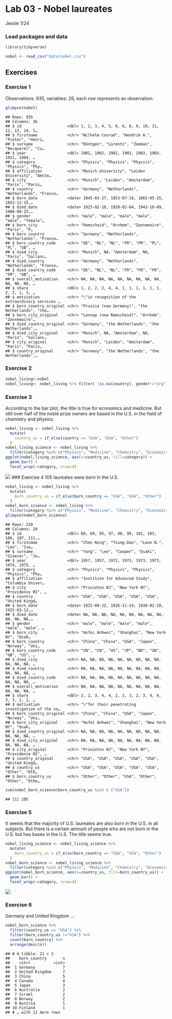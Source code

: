 Lab 03 - Nobel laureates
================
Jessie
1/24

### Load packages and data

``` r
library(tidyverse) 
```

``` r
nobel <- read_csv("data/nobel.csv")
```

## Exercises

### Exercise 1

Observations: 935, variables: 26, each row represents an observation.

``` r
glimpse(nobel)
```

    ## Rows: 935
    ## Columns: 26
    ## $ id                    <dbl> 1, 2, 3, 4, 5, 6, 6, 8, 9, 10, 11, 12, 13, 14, 1…
    ## $ firstname             <chr> "Wilhelm Conrad", "Hendrik A.", "Pieter", "Henri…
    ## $ surname               <chr> "Röntgen", "Lorentz", "Zeeman", "Becquerel", "Cu…
    ## $ year                  <dbl> 1901, 1902, 1902, 1903, 1903, 1903, 1911, 1904, …
    ## $ category              <chr> "Physics", "Physics", "Physics", "Physics", "Phy…
    ## $ affiliation           <chr> "Munich University", "Leiden University", "Amste…
    ## $ city                  <chr> "Munich", "Leiden", "Amsterdam", "Paris", "Paris…
    ## $ country               <chr> "Germany", "Netherlands", "Netherlands", "France…
    ## $ born_date             <date> 1845-03-27, 1853-07-18, 1865-05-25, 1852-12-15,…
    ## $ died_date             <date> 1923-02-10, 1928-02-04, 1943-10-09, 1908-08-25,…
    ## $ gender                <chr> "male", "male", "male", "male", "male", "female"…
    ## $ born_city             <chr> "Remscheid", "Arnhem", "Zonnemaire", "Paris", "P…
    ## $ born_country          <chr> "Germany", "Netherlands", "Netherlands", "France…
    ## $ born_country_code     <chr> "DE", "NL", "NL", "FR", "FR", "PL", "PL", "GB", …
    ## $ died_city             <chr> "Munich", NA, "Amsterdam", NA, "Paris", "Sallanc…
    ## $ died_country          <chr> "Germany", "Netherlands", "Netherlands", "France…
    ## $ died_country_code     <chr> "DE", "NL", "NL", "FR", "FR", "FR", "FR", "GB", …
    ## $ overall_motivation    <chr> NA, NA, NA, NA, NA, NA, NA, NA, NA, NA, NA, NA, …
    ## $ share                 <dbl> 1, 2, 2, 2, 4, 4, 1, 1, 1, 1, 1, 1, 2, 2, 1, 1, …
    ## $ motivation            <chr> "\"in recognition of the extraordinary services …
    ## $ born_country_original <chr> "Prussia (now Germany)", "the Netherlands", "the…
    ## $ born_city_original    <chr> "Lennep (now Remscheid)", "Arnhem", "Zonnemaire"…
    ## $ died_country_original <chr> "Germany", "the Netherlands", "the Netherlands",…
    ## $ died_city_original    <chr> "Munich", NA, "Amsterdam", NA, "Paris", "Sallanc…
    ## $ city_original         <chr> "Munich", "Leiden", "Amsterdam", "Paris", "Paris…
    ## $ country_original      <chr> "Germany", "the Netherlands", "the Netherlands",…

### Exercise 2

``` r
nobel_living<-nobel
nobel_living<- nobel_living %>% filter( !is.na(country), gender!="org", is.na(died_date)) 
```

### Exercise 3

According to the bar plot, the title is true for economics and medicine.
But still over half of the noble prize owners are based in the U.S. in
the field of chemistry and physics.

``` r
nobel_living <- nobel_living %>%
  mutate(
    country_us = if_else(country == "USA", "USA", "Other")
  )
nobel_living_science <- nobel_living %>%
  filter(category %in% c("Physics", "Medicine", "Chemistry", "Economics"))
ggplot(nobel_living_science, aes(x=country_us, fill=category)) + 
  geom_bar() +
  facet_wrap(~category, nrow=4)
```

![](lab-03_files/figure-gfm/ex3-1.png)<!-- --> \### Exercise 4 105
laureates were born in the U.S.

``` r
nobel_living <- nobel_living %>%
  mutate(
    born_country_us = if_else(born_country == "USA", "USA", "Other")
  )
nobel_born_science <- nobel_living %>%
  filter(category %in% c("Physics", "Medicine", "Chemistry", "Economics"))
glimpse(nobel_born_science)
```

    ## Rows: 228
    ## Columns: 28
    ## $ id                    <dbl> 68, 69, 95, 97, 98, 99, 101, 103, 106, 107, 111,…
    ## $ firstname             <chr> "Chen Ning", "Tsung-Dao", "Leon N.", "Leo", "Iva…
    ## $ surname               <chr> "Yang", "Lee", "Cooper", "Esaki", "Giaever", "Jo…
    ## $ year                  <dbl> 1957, 1957, 1972, 1973, 1973, 1973, 1974, 1975, …
    ## $ category              <chr> "Physics", "Physics", "Physics", "Physics", "Phy…
    ## $ affiliation           <chr> "Institute for Advanced Study", "Columbia Univer…
    ## $ city                  <chr> "Princeton NJ", "New York NY", "Providence RI", …
    ## $ country               <chr> "USA", "USA", "USA", "USA", "USA", "United Kingd…
    ## $ born_date             <date> 1922-09-22, 1926-11-24, 1930-02-28, 1925-03-12,…
    ## $ died_date             <date> NA, NA, NA, NA, NA, NA, NA, NA, NA, NA, NA, NA,…
    ## $ gender                <chr> "male", "male", "male", "male", "male", "male", …
    ## $ born_city             <chr> "Hofei Anhwei", "Shanghai", "New York NY", "Osak…
    ## $ born_country          <chr> "China", "China", "USA", "Japan", "Norway", "Uni…
    ## $ born_country_code     <chr> "CN", "CN", "US", "JP", "NO", "GB", "GB", "US", …
    ## $ died_city             <chr> NA, NA, NA, NA, NA, NA, NA, NA, NA, NA, NA, NA, …
    ## $ died_country          <chr> NA, NA, NA, NA, NA, NA, NA, NA, NA, NA, NA, NA, …
    ## $ died_country_code     <chr> NA, NA, NA, NA, NA, NA, NA, NA, NA, NA, NA, NA, …
    ## $ overall_motivation    <chr> NA, NA, NA, NA, NA, NA, NA, NA, NA, NA, NA, NA, …
    ## $ share                 <dbl> 2, 2, 3, 4, 4, 2, 2, 3, 2, 3, 4, 4, 3, 3, 2, 1, …
    ## $ motivation            <chr> "\"for their penetrating investigation of the so…
    ## $ born_country_original <chr> "China", "China", "USA", "Japan", "Norway", "Uni…
    ## $ born_city_original    <chr> "Hofei Anhwei", "Shanghai", "New York NY", "Osak…
    ## $ died_country_original <chr> NA, NA, NA, NA, NA, NA, NA, NA, NA, NA, NA, NA, …
    ## $ died_city_original    <chr> NA, NA, NA, NA, NA, NA, NA, NA, NA, NA, NA, NA, …
    ## $ city_original         <chr> "Princeton NJ", "New York NY", "Providence RI", …
    ## $ country_original      <chr> "USA", "USA", "USA", "USA", "USA", "United Kingd…
    ## $ country_us            <chr> "USA", "USA", "USA", "USA", "USA", "Other", "Oth…
    ## $ born_country_us       <chr> "Other", "Other", "USA", "Other", "Other", "Othe…

``` r
sum(nobel_born_science$born_country_us %in% c ("USA"))
```

    ## [1] 105

### Exercise 5

It seems that the majority of U.S. laureates are also born in the U.S.
in all subjects. But there is a certain amount of people who are not
born in the U.S. but has bases in the U.S. The title seems true.

``` r
nobel_living_science <- nobel_living_science %>%
  mutate(
    born_country_us = if_else(born_country == "USA", "USA", "Other")
  )
nobel_born_science <- nobel_living_science %>%
  filter(category %in% c("Physics", "Medicine", "Chemistry", "Economics"))
ggplot(nobel_born_science, aes(x=country_us, fill=born_country_us)) + 
  geom_bar() +
  facet_wrap(~category, nrow=4)
```

![](lab-03_files/figure-gfm/ex5-1.png)<!-- -->

### Exercise 6

Germany and United Kingdom …

``` r
nobel_born_science %>% 
  filter(country_us == "USA") %>%
  filter(born_country_us !="USA") %>%
  count(born_country) %>%
  arrange(desc(n))
```

    ## # A tibble: 21 × 2
    ##    born_country       n
    ##    <chr>          <int>
    ##  1 Germany            7
    ##  2 United Kingdom     7
    ##  3 China              5
    ##  4 Canada             4
    ##  5 Japan              3
    ##  6 Australia          2
    ##  7 Israel             2
    ##  8 Norway             2
    ##  9 Austria            1
    ## 10 Finland            1
    ## # … with 11 more rows
